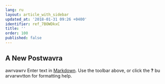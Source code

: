 ```yaml
---
lang: ru
layout: article_with_sidebar
updated_at: '2018-01-31 09:26 +0400'
identifier: ref_7BOWDkxC
title: ''
order: 100
published: false
---
```

## A New Postwavra
awrvawrv
Enter text in [Markdown](http://daringfireball.net/projects/markdown/). Use the toolbar above, or click the **?** bu arvarwvtton for formatting help.
